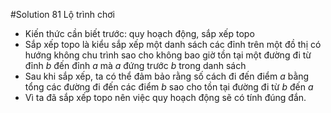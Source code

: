 #Solution 81 Lộ trình chơi

- Kiến thức cần biết trước: quy hoạch động, sắp xếp topo
- Sắp xếp topo là kiểu sắp xếp một danh sách các đỉnh trên một đồ thị có hướng không chu trình sao cho không bao giờ tồn tại một đường đi từ đỉnh $b$ đến đỉnh $a$ mà $a$ đứng trước $b$ trong danh sách
- Sau khi sắp xếp, ta có thể đảm bảo rằng số cách đi đến điểm $a$ bằng tổng các đường đi đến các điểm $b$ sao cho tồn tại đường đi từ $b$ đến $a$
- Vì ta đã sắp xếp topo nên việc quy hoạch động sẽ có tính đúng đắn.